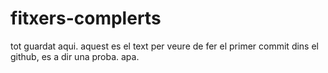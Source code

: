 # fitxers-complerts
tot guardat aqui.
aquest es el text per veure de fer el primer commit dins el github, es a dir una proba. apa.
